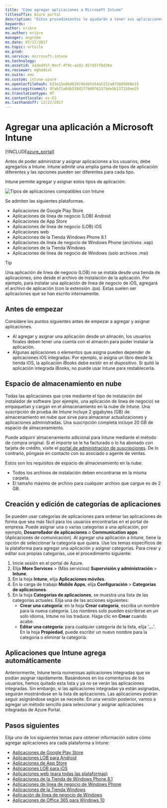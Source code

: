 ```yaml
---
title: "Cómo agregar aplicaciones a Microsoft Intune"
titlesuffix: Azure portal
description: "Estos procedimientos le ayudarán a tener sus aplicaciones en Intune listas para ser asignadas a usuarios y dispositivos. \""
keywords: 
author: erikre
ms.author: erikre
manager: angrobe
ms.date: 07/17/2017
ms.topic: article
ms.prod: 
ms.service: microsoft-intune
ms.technology: 
ms.assetid: a1ded457-0ecf-4f9c-a2d2-857d57f8d30a
ms.reviewer: mghadial
ms.suite: ems
ms.custom: intune-azure
ms.openlocfilehash: b33e15e8bd6597464bfe54a5152a872889d08e15
ms.sourcegitcommit: 9fabf1a8db53842f7b00762374de5b137158ee25
ms.translationtype: HT
ms.contentlocale: es-ES
ms.lasthandoff: 12/22/2017
---
```

# <a name="how-to-add-an-app-to-microsoft-intune"></a>Agregar una aplicación a Microsoft Intune

[!INCLUDE[azure_portal](./includes/azure_portal.md)]

Antes de poder administrar y asignar aplicaciones a los usuarios, debe agregarlos a Intune. Intune admite una amplia gama de tipos de aplicación diferentes y las opciones pueden ser diferentes para cada tipo.

Intune permite agregar y asignar estos tipos de aplicación:

![Tipos de aplicaciones compatibles con Intune](./media/app-types.png)

Se admiten las siguientes plataformas.

- Aplicaciones de Google Play Store
- Aplicaciones de línea de negocio (LOB) Android
- Aplicaciones de App Store
- Aplicaciones de línea de negocio (LOB) iOS
- Aplicaciones web
- Aplicaciones de la Tienda Windows Phone 8.1
- Aplicaciones de línea de negocio de Windows Phone (archivos .xap)
- Aplicaciones de la Tienda Windows
- Aplicaciones de línea de negocio de Windows (solo archivos .msi)

>[!TIP]
> Una aplicación de línea de negocio (LOB) no se instala desde una tienda de aplicaciones, sino desde el archivo de instalación de la aplicación. Por ejemplo, para instalar una aplicación de línea de negocio de iOS, agregará el archivo de aplicación (con la extensión .ipa). Estas suelen ser aplicaciones que se han escrito internamente.

## <a name="before-you-start"></a>Antes de empezar

Considere los puntos siguientes antes de empezar a agregar y asignar aplicaciones.

- Al agregar y asignar una aplicación desde un almacén, los usuarios finales deben tener una cuenta con el almacén para poder instalar la aplicación.
- Algunas aplicaciones o elementos que asigna pueden depender de aplicaciones iOS integradas. Por ejemplo, si asigna un libro desde la tienda iOS, la aplicación iBooks debe existir en el dispositivo. Si quitó la aplicación integrada iBooks, no puede usar Intune para restablecerla.

## <a name="cloud-storage-space"></a>Espacio de almacenamiento en nube
Todas las aplicaciones que cree mediante el tipo de instalación del instalador de software (por ejemplo, una aplicación de línea de negocio) se empaquetan y cargan en el almacenamiento en la nube de Intune. Una suscripción de prueba de Intune incluye 2 gigabytes (GB) de almacenamiento en nube que sirve para almacenar actualizaciones y aplicaciones administradas. Una suscripción completa incluye 20 GB de espacio de almacenamiento.

Puede adquirir almacenamiento adicional para Intune mediante el método de compra original.  Si el importe se le ha facturado o lo ha abonado con tarjeta de crédito, visite el [portal de administración de suscripciones](https://portal.office.com/adminportal/home?switchtomodern=true#/subscriptions).  De lo contrario, póngase en contacto con su asociado o agente de ventas.

Estos son los requisitos de espacio de almacenamiento en la nube:

-   Todos los archivos de instalación deben encontrarse en la misma carpeta.
-   El tamaño máximo de archivo para cualquier archivo que cargue es de 2 GB.

## <a name="how-to-create-and-edit-categories-for-apps"></a>Creación y edición de categorías de aplicaciones

Se pueden usar categorías de aplicaciones para ordenar las aplicaciones de forma que sea más fácil para los usuarios encontrarlas en el portal de empresa. Puede asignar una o varias categorías a una aplicación, por ejemplo, **Desarrollador de aplicaciones** o **Communication apps** (Aplicaciones de comunicación).
Al agregar una aplicación a Intune, tiene la opción de seleccionar la categoría que quiera. Use los temas específicos de la plataforma para agregar una aplicación y asignar categorías. Para crear y editar sus propias categorías, use el procedimiento siguiente:

1. Inicie sesión en el portal de Azure.
2. Elija **More Services** >  (Más servicios) **Supervisión y administración** > **Intune**.
3. En la hoja **Intune**, elija **Aplicaciones móviles**.
4. En la carga de trabajo **Mobile Apps**, elija **Configuración** > **Categorías de aplicaciones**.
5. En la hoja **Categorías de aplicaciones**, se muestra una lista de las categorías actuales. Elija una de las acciones siguientes:
    - **Crear una categoría**: en la hoja **Crear categoría**, escriba un nombre para la nueva categoría. Los nombres solo pueden escribirse en un solo idioma, Intune no los traduce. Haga clic en **Crear** cuando acabe.
    - **Editar una categoría**: para cualquier categoría de la lista, elija '**...**'. En la hoja **Propiedad**, puede escribir un nuevo nombre para la categoría o eliminar la categoría.


## <a name="apps-added-automatically-by-intune"></a>Aplicaciones que Intune agrega automáticamente

Anteriormente, Intune tenía numerosas aplicaciones integradas que se podían asignar rápidamente. Basándonos en los comentarios de los usuarios, hemos quitado esta lista y ya no se verán las aplicaciones integradas.
Sin embargo, si las aplicaciones integradas ya están asignadas, seguirán mostrándose en la lista de aplicaciones. Las aplicaciones podrán seguir asignándose según se necesite.
En una versión posterior, vamos a agregar un método sencillo para seleccionar y asignar aplicaciones integradas de Azure Portal.

## <a name="next-steps"></a>Pasos siguientes

Elija uno de los siguientes temas para obtener información sobre cómo agregar aplicaciones ara cada plataforma a Intune:

- [Aplicaciones de Google Play Store](store-apps-android.md)
- [Aplicaciones LOB para Android](lob-apps-android.md)
- [Aplicaciones de App Store](store-apps-ios.md)
- [Aplicaciones LOB para iOS](lob-apps-ios.md)
- [Aplicaciones web (para todas las plataformas)](web-app.md)
- [Aplicaciones de la Tienda de Windows Phone 8.1](store-apps-windows-phone-8-1.md)
- [Aplicaciones de línea de negocio de Windows Phone](lob-apps-windows-phone.md)
- [Aplicaciones de la Tienda Windows](store-apps-windows.md)
- [Aplicación de línea de negocio de Windows](lob-apps-windows.md)
- [Aplicaciones de Office 365 para Windows 10](apps-add-office365.md)

